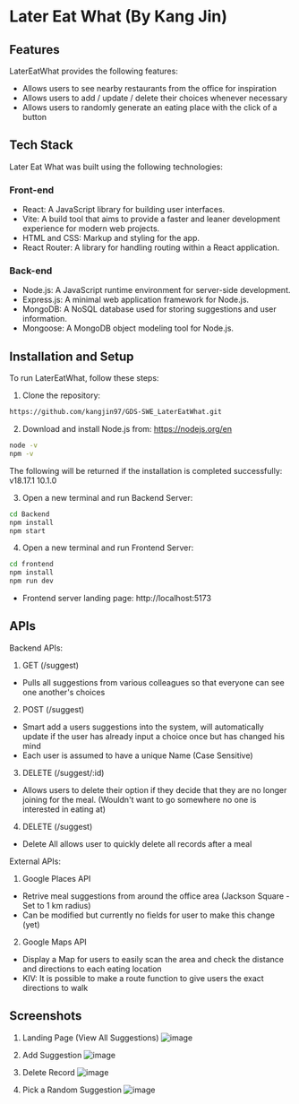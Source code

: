 # Later Eat What (By Kang Jin)

## Features

LaterEatWhat provides the following features:

<ul>
  <li>Allows users to see nearby restaurants from the office for inspiration</li>
  <li>Allows users to add / update / delete their choices whenever necessary</li>
  <li>Allows users to randomly generate an eating place with the click of a button</li>
</ul>

## Tech Stack

Later Eat What was built using the following technologies:

### Front-end

- React: A JavaScript library for building user interfaces.
- Vite: A build tool that aims to provide a faster and leaner development experience for modern web projects.
- HTML and CSS: Markup and styling for the app.
- React Router: A library for handling routing within a React application.

### Back-end

- Node.js: A JavaScript runtime environment for server-side development.
- Express.js: A minimal web application framework for Node.js.
- MongoDB: A NoSQL database used for storing suggestions and user information.
- Mongoose: A MongoDB object modeling tool for Node.js.

## Installation and Setup

To run LaterEatWhat, follow these steps:

1. Clone the repository:
````bash
https://github.com/kangjin97/GDS-SWE_LaterEatWhat.git
````

2. Download and install Node.js from: https://nodejs.org/en
````bash
node -v
npm -v
````
The following will be returned if the installation is completed successfully:
v18.17.1
10.1.0

3. Open a new terminal and run Backend Server:
````bash
cd Backend
npm install
npm start
````

4. Open a new terminal and run Frontend Server:
````bash
cd frontend
npm install
npm run dev
````
- Frontend server landing page: http://localhost:5173

## APIs

Backend APIs:
1. GET (/suggest)
- Pulls all suggestions from various colleagues so that everyone can see one another's choices

2. POST (/suggest)
- Smart add a users suggestions into the system, will automatically update if the user has already input a choice once but has changed his mind
- Each user is assumed to have a unique Name (Case Sensitive)

3. DELETE (/suggest/:id)
- Allows users to delete their option if they decide that they are no longer joining for the meal. (Wouldn't want to go somewhere no one is interested in eating at)

4. DELETE (/suggest)
- Delete All allows user to quickly delete all records after a meal

External APIs:
1. Google Places API
- Retrive meal suggestions from around the office area (Jackson Square - Set to 1 km radius)
- Can be modified but currently no fields for user to make this change (yet)

2. Google Maps API
- Display a Map for users to easily scan the area and check the distance and directions to each eating location
- KIV: It is possible to make a route function to give users the exact directions to walk

## Screenshots

1. Landing Page (View All Suggestions)
![image](https://github.com/kangjin97/GDS-SWE_LaterEatWhat/assets/45915809/f637f51e-1134-4f02-9887-cf1684c50cf3)

2. Add Suggestion
![image](https://github.com/kangjin97/GDS-SWE_LaterEatWhat/assets/45915809/19973301-11a4-4ccb-b540-ef1a019e44ac)

3. Delete Record
![image](https://github.com/kangjin97/GDS-SWE_LaterEatWhat/assets/45915809/4330ad1b-e5eb-4b7a-8b80-99e73c0e0d9e)

4. Pick a Random Suggestion
![image](https://github.com/kangjin97/GDS-SWE_LaterEatWhat/assets/45915809/f4c4df1d-c30d-4103-a130-eedd25c5ea8d)



